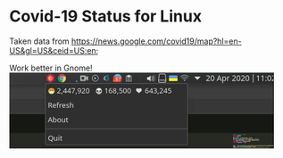 # Covid-19 Status for Linux

Taken data from https://news.google.com/covid19/map?hl=en-US&gl=US&ceid=US:en;

Work better in Gnome!
![](preview.jpg)

